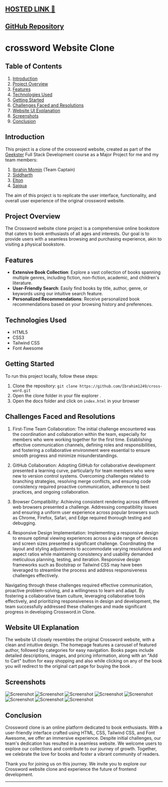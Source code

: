 [HOSTED LINK 🔗](https://ibrahim1249.github.io/cross-word/Docs/)
---
[GitHub Repository](https://github.com/Ibrahim1249/cross-word)
---
 

# crossword  Website Clone

## Table of Contents

1. [Introduction](#introduction)
2. [Project Overview](#project-overview)
3. [Features](#features)
4. [Technologies Used](#technologies-used)
5. [Getting Started](#getting-started)
6. [Challenges Faced and Resolutions](#challenges-faced-and-resolutions)
7. [Website UI Explanation](#website-ui-explanation)
8. [Screenshots](#screenshots)
9. [Conclusion](#conclusion)

## Introduction

This project is a clone of the crossword  website, created as part of the [Geekster](https://www.geekster.in/) Full Stack Development course as a Major Project for me and my team members:
1. [Ibrahin Momin](https://github.com/Ibrahim1249) (Team Captain)
2. [Siddharth]()
3. [Elton]()
4. [Saiqua]()


The aim of this project is to replicate the user interface, functionality, and overall user experience of the original crossword  website.

 ## Project Overview

The Crossword website clone project is a comprehensive online bookstore that caters to book enthusiasts of all ages and interests. Our goal is to provide users with a seamless browsing and purchasing experience, akin to visiting a physical bookstore.

## Features

- **Extensive Book Collection**: Explore a vast collection of books spanning multiple genres, including fiction, non-fiction, academic, and children's literature.
- **User-Friendly Search**: Easily find books by title, author, genre, or keywords using our intuitive search feature.
- **Personalized Recommendations**: Receive personalized book recommendations based on your browsing history and preferences.

## Technologies Used

- HTML5
- CSS3
- Tailwind CSS
- Font Awesome

## Getting Started

To run this project locally, follow these steps:

1. Clone the repository: `git clone https://github.com/Ibrahim1249/cross-word.git`
2. Open the clone folder in your file explorer .
3. Open the docs folder and click on `index.html` in your browser

## Challenges Faced and Resolutions

1. First-Time Team Collaboration:
The initial challenge encountered was the coordination and collaboration within the team, especially for members who were working together for the first time. Establishing effective communication channels, defining roles and responsibilities, and fostering a collaborative environment were essential to ensure smooth progress and minimize misunderstandings.

2. GitHub Collaboration:
Adopting GitHub for collaborative development presented a learning curve, particularly for team members who were new to version control systems. Overcoming challenges related to branching strategies, resolving merge conflicts, and ensuring code consistency required proactive communication, adherence to best practices, and ongoing collaboration.

3. Browser Compatibility:
Achieving consistent rendering across different web browsers presented a challenge. Addressing compatibility issues and ensuring a uniform user experience across popular browsers such as Chrome, Firefox, Safari, and Edge required thorough testing and debugging.

4. Responsive Design Implementation:
Implementing a responsive design to ensure optimal viewing experiences across a wide range of devices and screen sizes presented a significant challenge. Coordinating the layout and styling adjustments to accommodate varying resolutions and aspect ratios while maintaining consistency and usability demanded meticulous planning, testing, and iteration. Responsive design frameworks such as Bootstrap or Tailwind CSS may have been leveraged to streamline the process and address responsiveness challenges effectively.

Navigating through these challenges required effective communication, proactive problem-solving, and a willingness to learn and adapt. By fostering a collaborative team culture, leveraging collaborative tools effectively, and prioritizing responsiveness in design and development, the team successfully addressed these challenges and made significant progress in developing Crossword.in Clone.

## Website UI Explanation

The website UI closely resembles the original Crossword website, with a clean and intuitive design. The homepage features a carousel of featured author, followed by categories for easy navigation. Books pages include detailed descriptions, images, and pricing information, along with an "Add to Cart" button for easy shopping and also while clicking on any of the book you will redirect to the original cart page for buying the book .

## Screenshots

![Screenshot](Screenshot/Screenshot-1.png)
![Screenshot](Screenshot/Screenshot-2.png)
![Screenshot](Screenshot/Screenshot-3.png)
![Screenshot](Screenshot/Screenshot-4.png)
![Screenshot](Screenshot/Screenshot-5.png)
![Screenshot](Screenshot/Screenshot-6.png)
![Screenshot](Screenshot/Screenshot-7.png)
![Screenshot](Screenshot/Screenshot-8.png)

## Conclusion

Crossword clone is an online platform dedicated to book enthusiasts. With a user-friendly interface crafted using HTML, CSS, Tailwind CSS, and Font Awesome, we offer an immersive experience. Despite initial challenges, our team's dedication has resulted in a seamless website. We welcome users to explore our collections and contribute to our journey of growth. Together, we celebrate the love for books and foster a vibrant community of readers.

Thank you for joining us on this journey. We invite you to explore our Crossword website clone and experience the future of frontend development.

---